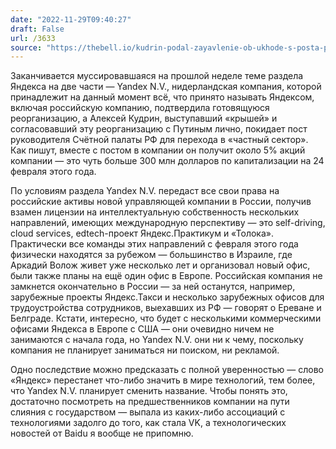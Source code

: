 ```yaml
---
date: "2022-11-29T09:40:27"
draft: False
url: /3633
source: "https://thebell.io/kudrin-podal-zayavlenie-ob-ukhode-s-posta-predsedatelya-schetnoy-palaty"
---
```


Заканчивается муссировавшаяся на прошлой неделе теме раздела Яндекса на две части — Yandex N.V., нидерландская компания, которой принадлежит на данный момент всё, что принято называть Яндексом, включая российскую компанию, подтвердила готовящуюся реорганизацию, а Алексей Кудрин, выступавший «крышей» и согласовавший эту реорганизацию с Путиным лично, покидает пост руководителя Счётной палаты РФ для перехода в «частный сектор». Как пишут, вместе с постом в компании он получит около 5% акций компании — это чуть больше 300 млн долларов по капитализации на 24 февраля этого года.

По условиям раздела Yandex N.V. передаст все свои права на российские активы новой управляющей компании в России, получив взамен лицензии на интеллектуальную собственность нескольких направлений, имеющих международную перспективу — это self-driving, cloud services, edtech-проект Яндекс.Практикум и «Толока». Практически все команды этих направлений с февраля этого года физически находятся за рубежом — большинство в Израиле, где Аркадий Волож живет уже несколько лет и организовал новый офис, были также планы на ещё один офис в Европе. Российская компания не замкнется окончательно в России — за ней останутся, например, зарубежные проекты Яндекс.Такси и несколько зарубежных офисов для трудоустройства сотрудников, выехавших из РФ — говорят о Ереване и Белграде. Кстати, интересно, что будет с несколькими коммерческими офисами Яндекса в Европе с США — они очевидно ничем не занимаются с начала года, но Yandex N.V. они ни к чему, поскольку компания не планирует заниматься ни поиском, ни рекламой.

Одно последствие можно предсказать с полной уверенностью — слово «Яндекс» перестанет что-либо значить в мире технологий, тем более, что Yandex N.V. планирует сменить название. Чтобы понять это, достаточно посмотреть на предшественников компании на пути слияния с государством —  выпала из каких-либо ассоциаций с технологиями задолго до того, как стала VK, а технологических новостей от Baidu я вообще не припомню.

